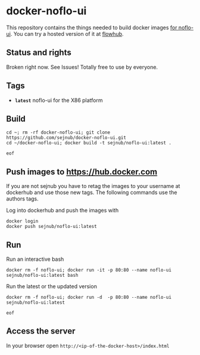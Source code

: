 # docker-noflo-ui
This repository contains the things needed to build docker images [for noflo-ui](https://github.com/noflo/noflo-ui). You can try a hosted version of it at [flowhub](http://flowhub.io/).

## Status and rights
Broken right now. See Issues!
Totally free to use by everyone.

## Tags
  * **``latest``**  noflo-ui for the X86 platform

## Build

    cd ~; rm -rf docker-noflo-ui; git clone https://github.com/sejnub/docker-noflo-ui.git
    cd ~/docker-noflo-ui; docker build -t sejnub/noflo-ui:latest .
    
    eof


## Push images to https://hub.docker.com
If you are not sejnub you have to retag the images to your username at dockerhub and use those new tags. The following commands use the authors tags.

Log into dockerhub and push the images with
    
    docker login
    docker push sejnub/noflo-ui:latest


## Run
Run an interactive bash

    docker rm -f noflo-ui; docker run -it -p 80:80 --name noflo-ui sejnub/noflo-ui:latest bash

Run the latest or the updated version

    docker rm -f noflo-ui; docker run -d  -p 80:80 --name noflo-ui sejnub/noflo-ui:latest

    eof
    
    
## Access the server 
In your browser open `http://<ip-of-the-docker-host>/index.html`

